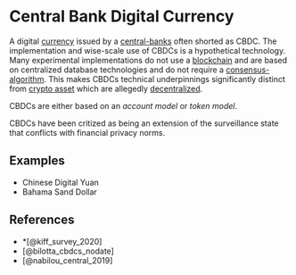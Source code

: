 # Central Bank Digital Currency
A digital [currency](currency.md) issued by a [central-banks](central-banks.md) often shorted as CBDC. The implementation and wise-scale use of CBDCs is a hypothetical technology. Many experimental implementations do not use a [blockchain](blockchain.md) and are based on centralized database technologies and do not require a [consensus-algorithm](consensus-algorithm.md). This makes CBDCs technical underpinnings significantly distinct from [crypto asset](cryptoasset.md) which are allegedly [decentralized](decentralization.md).

CBDCs are either based on an *account model* or *token model*.

CBDCs have been critized as being an extension of the surveillance state that conflicts with financial privacy norms.

## Examples

* Chinese Digital Yuan
* Bahama Sand Dollar

## References

* *[@kiff_survey_2020]
* [@bilotta_cbdcs_nodate]
* [@nabilou_central_2019]